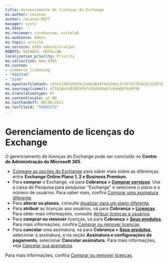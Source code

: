 ```yaml
---
title: Gerenciamento de licenças do Exchange
ms.author: cmcatee
author: cmcatee-MSFT
manager: scotv
ms.date: ''
ms.reviewer: sinakassaw, nicholak
ms.audience: Admin
ms.topic: article
ms.service: o365-administration
ROBOTS: NOINDEX, NOFOLLOW
localization_priority: Priority
ms.collection: Adm_O365
ms.custom:
- commerce_licensing
- "9002548"
- "5149"
ms.openlocfilehash: c93e11587eb929c2e0d38d479a529ec3c557a778342b1220f2b430a7a08eaa09
ms.sourcegitcommit: d71b18e1403859fbfc45ddd9a57c8ab68f4d9f96
ms.translationtype: HT
ms.contentlocale: pt-BR
ms.lasthandoff: 08/06/2021
ms.locfileid: "54502272"
---
```

# <a name="exchange-license-management"></a>Gerenciamento de licenças do Exchange

O gerenciamento de licenças do Exchange pode ser concluído no **Centro de Administração do Microsoft 365**.

- [Compare as opções do Exchange](https://www.microsoft.com/microsoft-365/exchange/compare-microsoft-exchange-online-plans) para saber mais sobre as diferenças entre **Exchange Online Plano 1, 2 e Business Premium**.
- Para **comprar** o Exchange, vá para **Cobrança > [Comprar serviços](https://go.microsoft.com/fwlink/p/?linkid=868433)**. Use a caixa de Pesquisa para pesquisar "Exchange" e selecione o plano e o número de usuários. Para saber mais, confira [Comprar uma assinatura diferente](/microsoft-365/commerce/try-or-buy-microsoft-365#buy-a-different-subscription).
- Para **alterar os planos**, consulte [Atualizar para um plano diferente](/microsoft-365/commerce/subscriptions/upgrade-to-different-plan).
- Para **atribuir** as licenças aos usuários, vá para **Cobrança > [Licenças](https://go.microsoft.com/fwlink/p/?linkid=842264)**. Para obter mais informações, consulte [Atribuir licenças a usuários](/microsoft-365/admin/manage/assign-licenses-to-users).
- Para **comprar ou remover** licenças, vá para **Cobrança > [Seus produtos](https://go.microsoft.com/fwlink/p/?linkid=842054)**. Para mais informações, confira [Comprar ou remover licenças](/microsoft-365/commerce/licenses/buy-licenses).
- Para **cancelar** uma assinatura, vá para **Cobrança > [Seus produtos](https://go.microsoft.com/fwlink/p/?linkid=842054)**, selecionar a assinatura, e na seção **Assinatura e configurações de pagamento**, selecionar **Cancelar assinatura**. Para mais informações, veja [Cancelar sua assinatura](/microsoft-365/commerce/subscriptions/cancel-your-subscription).

Para mais informações, confira [Comprar ou remover licenças](/microsoft-365/commerce/licenses/buy-licenses).